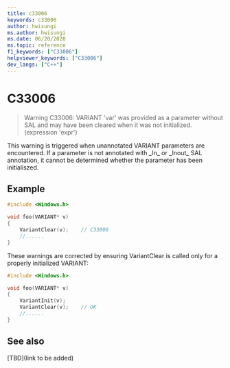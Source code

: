 ```yaml
---
title: c33006
keywords: c33006
author: hwisungi
ms.author: hwisungi
ms.date: 06/20/2020
ms.topic: reference
f1_keywords: ["C33006"]
helpviewer_keywords: ["C33006"]
dev_langs: ["C++"]
---
```

# C33006

> Warning C33006: VARIANT 'var' was provided as a parameter without SAL and may have been cleared when
> it was not initialized. (expression 'expr')

This warning is triggered when unannotated VARIANT parameters are encountered. If a parameter is not
annotated with \_In\_ or \_Inout\_ SAL annotation, it cannot be determined whether the parameter has
been initialiszed.

## Example

```cpp
#include <Windows.h>

void foo(VARIANT* v)
{
    VariantClear(v);    // C33006
    //......
}
```

These warnings are corrected by ensuring VariantClear is called only for a properly initialized VARIANT:
```cpp
#include <Windows.h>

void foo(VARIANT* v)
{
    VariantInit(v);
    VariantClear(v);    // OK
    //......
}
```

## See also

[TBD](link to be added)
